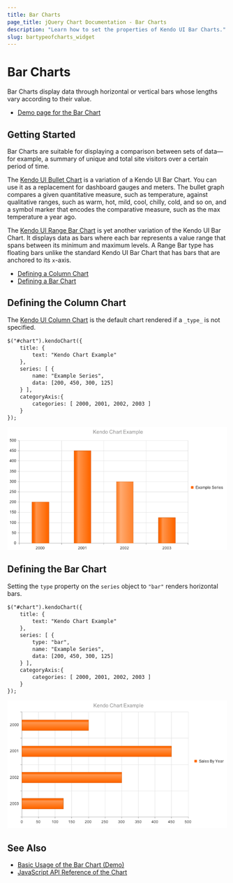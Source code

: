 ```yaml
---
title: Bar Charts
page_title: jQuery Chart Documentation - Bar Charts
description: "Learn how to set the properties of Kendo UI Bar Charts."
slug: bartypeofcharts_widget
---
```


# Bar Charts

Bar Charts display data through horizontal or vertical bars whose lengths vary according to their value.

* [Demo page for the Bar Chart](https://demos.telerik.com/kendo-ui/bar-charts/index)

## Getting Started

Bar Charts are suitable for displaying a comparison between sets of data&mdash;for example, a summary of unique and total site visitors over a certain period of time.

The [Kendo UI Bullet Chart](https://demos.telerik.com/kendo-ui/bullet-charts/index) is a variation of a Kendo UI Bar Chart. You can use it as a replacement for dashboard gauges and meters. The bullet graph compares a given quantitative measure, such as temperature, against qualitative ranges, such as warm, hot, mild, cool, chilly, cold, and so on, and a symbol marker that encodes the comparative measure, such as the max temperature a year ago.

The [Kendo UI Range Bar Chart](https://demos.telerik.com/kendo-ui/range-bar-charts/index) is yet another variation of the Kendo UI Bar Chart. It displays data as bars where each bar represents a value range that spans between its minimum and maximum levels. A Range Bar type has floating bars unlike the standard Kendo UI Bar Chart that has bars that are anchored to its `x`-axis.

* [Defining a Column Chart](#defining-the-column-chart)
* [Defining a Bar Chart](#defining-the-bar-chart)

## Defining the Column Chart

The [Kendo UI Column Chart](https://demos.telerik.com/kendo-ui/bar-charts/column) is the default chart rendered if a `_type_` is not specified.

    $("#chart").kendoChart({
        title: {
            text: "Kendo Chart Example"
        },
        series: [ {
            name: "Example Series",
            data: [200, 450, 300, 125]
        } ],
        categoryAxis:{
            categories: [ 2000, 2001, 2002, 2003 ]
        }
    });

![Kendo UI for jQuery A sample Column Chart with categories](../chart-column-categories.png)

## Defining the Bar Chart

Setting the `type` property on the `series` object to `"bar"` renders horizontal bars.

    $("#chart").kendoChart({
        title: {
            text: "Kendo Chart Example"
        },
        series: [ {
            type: "bar",
            name: "Example Series",
            data: [200, 450, 300, 125]
        } ],
        categoryAxis:{
            categories: [ 2000, 2001, 2002, 2003 ]
        }
    });

![Kendo UI for jQuery A sample Bar Chart](chart-bar.png)

## See Also

* [Basic Usage of the Bar Chart (Demo)](https://demos.telerik.com/kendo-ui/bar-charts/index)
* [JavaScript API Reference of the Chart](/api/javascript/dataviz/ui/chart)
